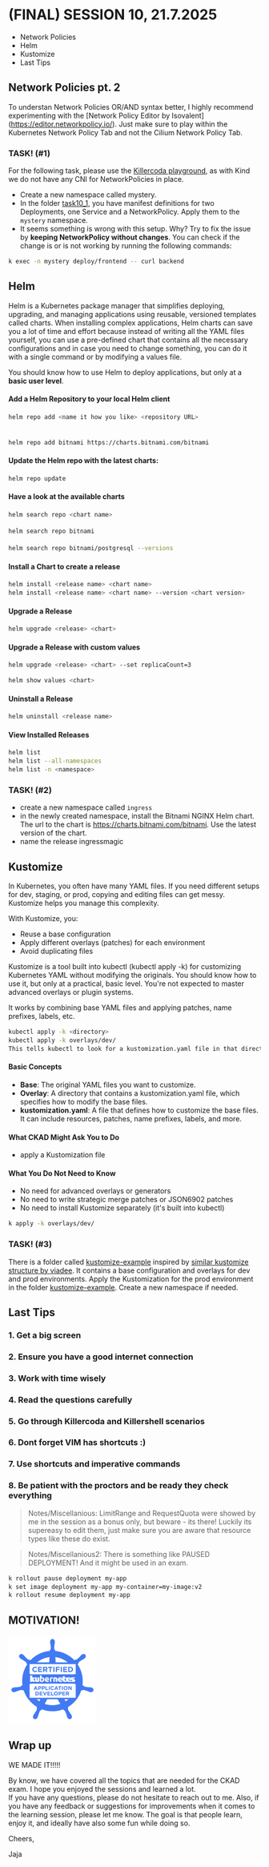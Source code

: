 (FINAL) SESSION 10, 21.7.2025 
========================

* Network Policies
* Helm  
* Kustomize
* Last Tips 


## Network Policies pt. 2

To understan Network Policies OR/AND syntax better, I highly recommend experimenting with the [Network Policy Editor by Isovalent] (https://editor.networkpolicy.io/). Just make sure to play within the Kubernetes Network Policy Tab and not the Cilium Network Policy Tab.

### TASK! (#1)

For the following task, please use the [Killercoda playground](https://killercoda.com/playgrounds/scenario/kubernetes), as with Kind we do not have any CNI for NetworkPolicies in place.

- Create a new namespace called mystery.
- In the folder [task10_1](task10_1), you have manifest definitions for two Deployments, one Service and a NetworkPolicy. Apply them to the `mystery` namespace.
- It seems something is wrong with this setup. Why? Try to fix the issue by **keeping NetworkPolicy without changes**. You can check if the change is or is not working by running the following commands:

```bash
k exec -n mystery deploy/frontend -- curl backend
```

## Helm

Helm is a Kubernetes package manager that simplifies deploying, upgrading, and managing applications using reusable, versioned templates called charts. When installing complex applications, Helm charts can save you a lot of time and effort because instead of writing all the YAML files yourself, you can use a pre-defined chart that contains all the necessary configurations and in case you need to change something, you can do it with a single command or by modifying a values file.

You should know how to use Helm to deploy applications, but only at a **basic user level**.

#### Add a Helm Repository to your local Helm client
```bash
helm repo add <name it how you like> <repository URL>


helm repo add bitnami https://charts.bitnami.com/bitnami
```

#### Update the Helm repo with the latest charts:
```bash
helm repo update
```

#### Have a look at the available charts
```bash
helm search repo <chart name>

helm search repo bitnami

helm search repo bitnami/postgresql --versions
```

#### Install a Chart to create a release
```bash
helm install <release name> <chart name>
helm install <release name> <chart name> --version <chart version>
```

#### Upgrade a Release
```bash
helm upgrade <release> <chart> 
```

#### Upgrade a Release with custom values
```bash
helm upgrade <release> <chart> --set replicaCount=3
```

```bash
helm show values <chart>
```

#### Uninstall a Release
```bash
helm uninstall <release name>
```

#### View Installed Releases
```bash
helm list
helm list --all-namespaces
helm list -n <namespace>
```

### TASK! (#2)

- create a new namespace called `ingress`
- in the newly created namespace, install the Bitnami NGINX Helm chart. The url to the chart is https://charts.bitnami.com/bitnami. Use the latest version of the chart.
- name the release ingressmagic

## Kustomize

In Kubernetes, you often have many YAML files. If you need different setups for dev, staging, or prod, copying and editing files can get messy. Kustomize helps you manage this complexity.

With Kustomize, you:
* Reuse a base configuration
* Apply different overlays (patches) for each environment
* Avoid duplicating files


Kustomize is a tool built into kubectl (kubectl apply -k) for customizing Kubernetes YAML without modifying the originals. You should know how to use it, but only at a practical, basic level. You're not expected to master advanced overlays or plugin systems.

It works by combining base YAML files and applying patches, name prefixes, labels, etc.

```bash
kubectl apply -k <directory>
kubectl apply -k overlays/dev/
This tells kubectl to look for a kustomization.yaml file in that directory and apply the combined resources.
```

#### Basic Concepts 

- **Base**: The original YAML files you want to customize.
- **Overlay**: A directory that contains a kustomization.yaml file, which specifies how to modify the base files.
- **kustomization.yaml**: A file that defines how to customize the base files. It can include resources, patches, name prefixes, labels, and more.

#### What CKAD Might Ask You to Do
- apply a Kustomization file

#### What You Do Not Need to Know
- No need for advanced overlays or generators
- No need to write strategic merge patches or JSON6902 patches
- No need to install Kustomize separately (it's built into kubectl)

```bash
k apply -k overlays/dev/
```

### TASK! (#3)

There is a folder called [kustomize-example](./kustomize-example/) inspired by [similar kustomize structure by viadee](https://github.com/viadee/kustomize-examples/tree/master). It contains a base configuration and overlays for dev and prod environments.
Apply the Kustomization for the prod environment in the folder [kustomize-example](./kustomize-example/). Create a new namespace if needed.

## Last Tips

### 1. Get a big screen

### 2. Ensure you have a good internet connection

### 3. Work with time wisely

### 4. Read the questions carefully

### 5. Go through Killercoda and Killershell scenarios

### 6. Dont forget VIM has shortcuts :)

### 7. Use shortcuts and imperative commands

### 8. Be patient with the proctors and be ready they check everything


> Notes/Miscellanious: LimitRange and RequestQuota were showed by me in the session as a bonus only, but beware - its there! Luckily its supereasy to edit them, just make sure you are aware that resource types like these do exist.

> Notes/Miscellanious2: There is something like PAUSED DEPLOYMENT! And it might be used in an exam. 

```bash
k rollout pause deployment my-app
k set image deployment my-app my-container=my-image:v2
k rollout resume deployment my-app
```

## MOTIVATION!
![CKAD badge](../assets/ckad.png)


## Wrap up

WE MADE IT!!!!!

By know, we have covered all the topics that are needed for the CKAD exam. I hope you enjoyed the sessions and learned a lot. <br>
If you have any questions, please do not hesitate to reach out to me. Also, if you have any feedback or suggestions for improvements when it comes to the learning session, please let me know. The goal is that people learn, enjoy it, and ideally have also some fun while doing so.

Cheers,

Jaja